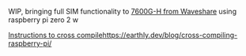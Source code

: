 WIP, bringing full SIM functionality to [7600G-H from Waveshare](https://www.waveshare.com/wiki/SIM7600G-H_4G_HAT_(B)) using raspberry pi zero 2 w

[Instructions to cross compile](https://earthly.dev/blog/cross-compiling-raspberry-pi/)https://earthly.dev/blog/cross-compiling-raspberry-pi/ 
